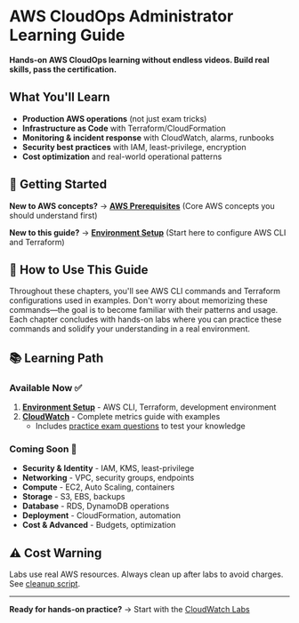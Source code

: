 # AWS CloudOps Administrator Learning Guide

**Hands-on AWS CloudOps learning without endless videos. Build real skills, pass the certification.**

<!-- ## Quick Start

1. **New to AWS?** → [Beginner Path](docs/START_HERE.md) (3-5 hours to productive)
2. **Have AWS experience?** → [Roadmap](roadmap.md) (jump to gaps)
3. **Ready to build?** → [Projects](projects/) (showcase-ready deployments) -->

## What You'll Learn

- **Production AWS operations** (not just exam tricks)
- **Infrastructure as Code** with Terraform/CloudFormation
- **Monitoring & incident response** with CloudWatch, alarms, runbooks
- **Security best practices** with IAM, least-privilege, encryption
- **Cost optimization** and real-world operational patterns

## 🚀 Getting Started

**New to AWS concepts?** → [**AWS Prerequisites**](docs/prerequisites.md) (Core AWS concepts you should understand first)

**New to this guide?** → [**Environment Setup**](chapters/00-configuration/setting-up-environment.md) (Start here to configure AWS CLI and Terraform)

## 📖 How to Use This Guide

Throughout these chapters, you'll see AWS CLI commands and Terraform configurations used in examples. Don't worry about memorizing these commands—the goal is to become familiar with their patterns and usage. Each chapter concludes with hands-on labs where you can practice these commands and solidify your understanding in a real environment.

## 📚 Learning Path

### Available Now ✅
1. [**Environment Setup**](chapters/00-configuration/) - AWS CLI, Terraform, development environment
2. [**CloudWatch**](chapters/01-monitoring/README.md) - Complete metrics guide with examples
   - Includes [practice exam questions](chapters/01-monitoring/exam_questions/README.md) to test your knowledge

### Coming Soon 🚧
- **Security & Identity** - IAM, KMS, least-privilege
- **Networking** - VPC, security groups, endpoints
- **Compute** - EC2, Auto Scaling, containers
- **Storage** - S3, EBS, backups
- **Database** - RDS, DynamoDB operations
- **Deployment** - CloudFormation, automation
- **Cost & Advanced** - Budgets, optimization

<!-- ### Hands-on Projects
- [**Observability Baseline**](projects/observability-baseline/) - Start here for monitoring setup -->

<!-- ## 🎯 Track Progress

Use [Progress Tracker](progress_tracker/README.md) to mark completed chapters and labs. -->

## ⚠️ Cost Warning

Labs use real AWS resources. Always clean up after labs to avoid charges. See [cleanup script](resources/scripts/aws_resource_cleanup.sh).

---

**Ready for hands-on practice?** → Start with the [CloudWatch Labs](chapters/01-monitoring/labs/)